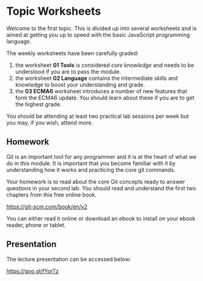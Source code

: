 
# Topic Worksheets

Welcome to the first topic. This is divided up into several worksheets and is aimed at getting you up to speed with the basic JavaScript programming language.

The weekly worksheets have been carefully graded:

1. the worksheet **01 Tools** is considered *core knowledge* and needs to be understood if you are to pass the module.
2. the worksheet **02 Language** contains the intermediate skills and knowledge to boost your understanding and grade.
3. the **03 ECMA6** worksheet introduces a number of new features that form the ECMA6 update. You should learn about these if you are to get the highest grade.

You should be attending at least two practical lab sessions per week but you may, if you wish, attend more.

## Homework

Git is an important tool for any programmer and it is at the heart of what we do in this module. It is important that you become familiar with it by understanding how it works and practicing the core git commands.

Your homework is to read about the core Git concepts ready to answer questions in your second lab. You should read and understand the first two chapters from this free online book.

https://git-scm.com/book/en/v2

You can either read it online or download an ebook to install on your ebook reader, phone or tablet.

## Presentation

The lecture presentation can be accessed below:

https://goo.gl/fYorTz
